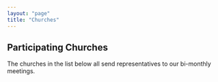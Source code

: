 ```yaml
---
layout: "page"
title: "Churches"
---
```


## Participating Churches

The churches in the list below all send representatives to our bi-monthly meetings.